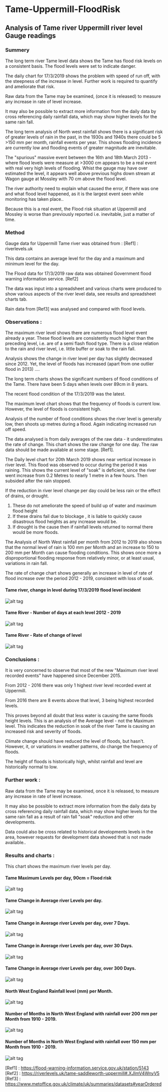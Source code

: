 # Tame-Uppermill-FloodRisk  


## Analysis of Tame river Uppermill river level Gauge readings  

### Summery

The long term river Tame level data shows the Tame has flood risk levels on a consistent basis. The flood levels were set to indicate danger.

The daily chart for 17/3/2019 shows the problem with speed of run off, with the steepness of the increase in level. Further work is required to quantify and ameliorate that risk.

Raw data from the Tame may be examined, (once it is released) to measure any increase in rate of level increase. 

It may also be possible to extract more information from the daily data by cross referencing daily rainfall data, which may show higher levels for the same rain fall.

The long term analysis of North west rainfall shows there is a significant risk of greater levels of rain in the past, in the 1930s and 1940s there could be 5 >150 mm per month, rainfall events per year.  This shows flooding incidence are currently low and flooding events of greater magnitude are inevitable.


The "spurious" massive event between the 16th and 18th March 2013 - where flood levels were measure at >3000 cm appears to be a real event with real very high levels of flooding. Whist the gauge may have over estimated the level, it appears well above previous highs down stream at Wagon gauge at Mossley with 70 cm above the flood level.

The river authority need to explain what caused the error, if there was one and what flood level happened, as it is the largest event seen while monitoring has taken place..

Because this is a real event, the Flood risk situation at Uppermill and Mossley is worse than previously reported i.e. inevitable, just a matter of time.


### Method

Gauge data for Uppermill Tame river was obtained from :   [Ref1] : riverlevels.uk

This data contains an average level for the day and a maximum and minimum level for the day.  

The Flood data for 17/3/2019 raw data was obtained Government flood warning information service. [Ref2]

The data was input into a spreadsheet and various charts were  produced to show various aspects of the river level data, see results and spreadsheet charts tab.

Rain data from [Ref3] was analysed and compared with flood levels.


### Observations :

The maximum river level shows there are numerous flood level event already a year. These flood levels are consistently much higher than the preceding level, i.e. are of a semi flash flood type. There is a close relation to the rain and river level, i.e. little buffer or soak to the rain fall. 

Analysis shows the change in river level per day has slightly decreased since 2012.  Yet, the level of floods has increased (apart from one outlier flood in 2013) ....   

The long term charts shows the significant numbers of flood conditions of the Tame. There have been 5 days when levels over 89cm in 8 years.

The recent flood condition of the 17/3/2019 was the latest. 

The maximum level chart shows that the frequency of floods is current low. However, the level of floods is consistent high.

Analysis of the number of flood conditions shows the river level is generally low, then shoots up metres during a flood. Again indicating increased run off speed.

The data analysed is from daily averages of the raw data - it underestimates the rate of change. This chart shows the raw change for one day. The raw data should be made available at some stage.  [Ref1].

The Daily level chart for 20th March 2019 shows near vertical increase in river level. This flood was observed to occur during the period it was raining. This shows the current level of "soak" is deficient, since the river went increase from 0.2 Metres to nearly 1 metre in a few hours. Then subsided after the rain stopped.

If the reduction in river level change per day could be less rain or the effect of drains, or drought.

1. These do not ameliorate  the speed of build up of water and maximum flood height
2. If these drains fail due to blockage , it is liable to quickly cause disastrous flood heights as any increase would be.
3. If drought is the cause then if rainfall levels returned to normal there would be more floods.

The Analysis of North West rainfall per month from 2012 to 2019 also shows that the normal level of rain is 100 mm per Month and an increase to 150 to 200 mm per Month can cause flooding conditions. This shows once more a disproportional flooding response from relatively minor, or at least usual, variations in rain fall.

The rate of change chart shows generally an increase in level of rate of flood increase over the period 2012 - 2019, consistent with loss of soak.


#### Tame river, change in level during 17/3/2019 flood level incident

![alt tag](charts/TameRawData17-3-2019.png)  


#### Tame River - Number of days at each level  2012 - 2019

![alt tag](charts/TameDaysAtLevel.png)  


#### Tame River - Rate of change of level

![alt tag](charts/TameMaxRateofChangePWeek.png)  



### Conclusions :

It is very concerned to observe that most of the new "Maximum river level recorded events" have happened since December 2015.

From 2012 - 2016 there was only 1 highest river level recorded event at Uppermill.  

From 2016 there are 8 events above that level, 3 being highest recorded levels.

This proves beyond all doubt that less water is causing the same floods height levels.  This is an analysis of the Average level - not the Maximum level. This indicates the reduction in soak of the river Tame is causing an increased risk and severity of floods.

Climate change should have reduced the level of floods, but hasn't. However, it, or variations in weather patterns, do change the frequency of floods. 

The height of floods is historically high, whilst rainfall and level are historically normal to low.

### Further work : 

Raw data from the Tame may be examined, once it is released, to measure any increase in rate of level increase.  

It may also be possible to extract more information from the daily data by cross referencing daily rainfall data, which may show higher levels for the same rain fall as a result of rain fall "soak" reduction and other developments.  


Data could also be cross related to historical developments levels in the area, however requests for development data showed that is not made available..  



### Results and charts :


This chart shows the maximum river levels per day.  


#### Tame Maximum Levels per day, 90cm = Flood risk  

![alt tag](charts/TameMaxLevelPDay.png)  


#### Tame Change in Average river Levels per day.  

![alt tag](charts/TameAvLevelChangePDay.png)  


#### Tame Change in Average river Levels per day, over 7 Days.  

![alt tag](charts/TameAvLevelPDay7Days.png)  


#### Tame Change in Average river Levels per day, over 30 Days.  

![alt tag](charts/TameAvLevelPMonth.png)  


#### Tame Change in Average river Levels per day, over 300 Days.  

![alt tag](charts/TameAvLevelPYear.png)  


#### North West England Rainfall level (mm) per Month.   

![alt tag](charts/RainFallNorthWest-2012-2019.png)  


#### Number of Months in North West England with rainfall over 200 mm per Month from 1910 - 2019.  

![alt tag](charts/RainFallNorthWest-1910-2019-200mm.png)   


#### Number of Months in North West England  with rainfall over 150 mm per Month from 1910 - 2019.    

![alt tag](charts/RainFallNorthWest-1910-2019-150mm.png)  





[Ref1] : https://flood-warning-information.service.gov.uk/station/5143  
[Ref2] : https://riverlevels.uk/tame-saddleworth-uppermill#.XJImV4WnyV5  
[Ref3] : https://www.metoffice.gov.uk/climate/uk/summaries/datasets#yearOrdered  
